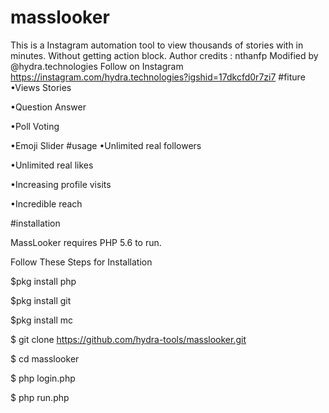 # masslooker
This is a Instagram automation tool to view thousands of stories with in minutes. Without getting action block.
Author credits : nthanfp Modified by @hydra.technologies Follow on Instagram https://instagram.com/hydra.technologies?igshid=17dkcfd0r7zi7
#fiture
•Views Stories

•Question Answer

•Poll Voting

•Emoji Slider
#usage
•Unlimited real followers

•Unlimited real likes

•Increasing profile visits

•Incredible reach

#installation

MassLooker requires PHP 5.6 to run.

Follow These Steps for Installation

$pkg install php

$pkg install git

$pkg install mc

$ git clone https://github.com/hydra-tools/masslooker.git

$ cd masslooker

$ php login.php

$ php run.php
